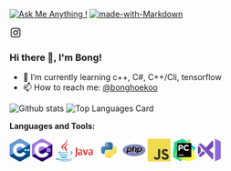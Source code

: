 [![Ask Me Anything !](https://img.shields.io/badge/Ask%20me-anything-1abc9c.svg)](https://github.com/gellston/gellston/issues)
[![made-with-Markdown](https://img.shields.io/badge/Made%20with-Markdown-1f425f.svg)](http://commonmark.org)


<a href="https://www.instagram.com/bonghoekoo/"> <img align="center" alt="BongHoe Koo | Instagram" width="21px" src="https://github.com/gellston/gellston/blob/main/Instagram_logo-512.png"/></a>
<p/>

### Hi there 👋, I'm Bong!

<p/>

- 🌱 I’m currently learning c++, C#, C++/Cli, tensorflow
- 📫 How to reach me: <a href="https://www.instagram.com/bonghoekoo/">@bonghoekoo</a> 

![Github stats](https://github-readme-stats.vercel.app/api?username=gellston&show_icons=true&count_private=true&layout=compact)
![Top Languages Card](https://github-readme-stats.vercel.app/api/top-langs/?username=gellston&layout=compact)




**Languages and Tools:**  

<code><img height="40" src="https://github.com/gellston/gellston/blob/main/1200px-ISO_C%2B%2B_Logo.svg.png"></code>
<code><img height="40" src="https://github.com/gellston/gellston/blob/main/c-sharp-c-logo-02F17714BA-seeklogo.com.png"></code>
<code><img height="40" src="https://github.com/gellston/gellston/blob/main/Java-logo.png"></code>
<code><img height="40" src="https://github.com/gellston/gellston/blob/main/python.png"></code>
<code><img height="40" src="https://github.com/gellston/gellston/blob/main/php.png"></code>
<code><img height="40" src="https://github.com/gellston/gellston/blob/main/javascript.png"></code>
<code><img height="40" src="https://github.com/gellston/gellston/blob/main/pycharm_logo_300x300.png"></code>
<code><img height="40" src="https://github.com/gellston/gellston/blob/main/vsplogo.png"></code>


